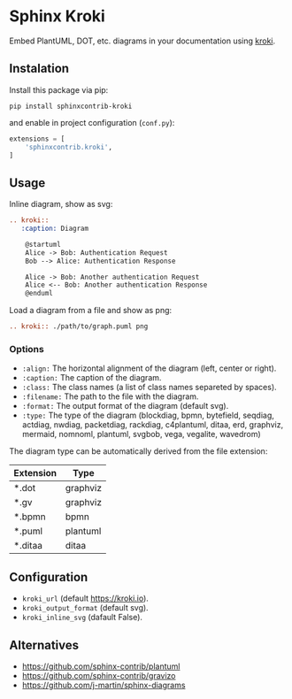 Sphinx Kroki
============

Embed PlantUML, DOT, etc. diagrams in your documentation using [kroki](https://kroki.io/).

Instalation
-----------

Install this package via pip:

```shell script
pip install sphinxcontrib-kroki
```

and enable in project configuration (`conf.py`):

```python
extensions = [
    'sphinxcontrib.kroki',
]
```

Usage
-----

Inline diagram, show as svg:

```rest
.. kroki::
   :caption: Diagram

    @startuml
    Alice -> Bob: Authentication Request
    Bob --> Alice: Authentication Response

    Alice -> Bob: Another authentication Request
    Alice <-- Bob: Another authentication Response
    @enduml
```

Load a diagram from a file and show as png:

```rest
.. kroki:: ./path/to/graph.puml png
```

### Options

- `:align:` The horizontal alignment of the diagram (left, center or right).
- `:caption:` The caption of the diagram.
- `:class:` The class names (a list of class names separeted by spaces).
- `:filename:` The path to the file with the diagram.
- `:format:` The output format of the diagram (default svg).
- `:type:` The type of the diagram (blockdiag, bpmn, bytefield, seqdiag,
  actdiag, nwdiag, packetdiag, rackdiag, c4plantuml, ditaa, erd, graphviz, mermaid,
  nomnoml, plantuml, svgbob, vega, vegalite, wavedrom)

The diagram type can be automatically derived from the file extension:

Extension  | Type
---------- | ----
*.dot      | graphviz
*.gv       | graphviz
*.bpmn     | bpmn
*.puml     | plantuml
*.ditaa    | ditaa

Configuration
-------------

- `kroki_url` (default https://kroki.io).
- `kroki_output_format` (default svg).
- `kroki_inline_svg` (dafault False).

Alternatives
------------

- https://github.com/sphinx-contrib/plantuml
- https://github.com/sphinx-contrib/gravizo
- https://github.com/j-martin/sphinx-diagrams
